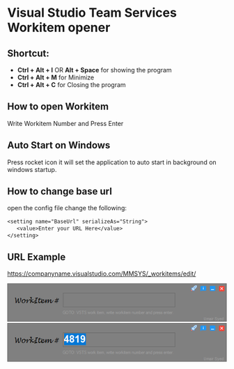# Visual Studio Team Services Workitem opener
## Shortcut:

* **Ctrl + Alt + I**  OR **Alt + Space** for showing the program
* **Ctrl + Alt + M** for Minimize
* **Ctrl + Alt + C** for Closing the program

## How to open Workitem
Write Workitem Number and Press Enter

## Auto Start on Windows
Press rocket icon it will set the application to auto start in background on windows startup.

## How to change base url
open the config file change the following:
```
<setting name="BaseUrl" serializeAs="String">
   <value>Enter your URL Here</value>
</setting>
```
## URL Example
https://companyname.visualstudio.com/MMSYS/_workitems/edit/

![alt text](https://github.com/umairsyed613/VSTSWorkItemShortcut/blob/master/2018-11-16_10h07_47.png)
![alt text](https://github.com/umairsyed613/VSTSWorkItemShortcut/blob/master/2018-11-16_10h12_08.png)
